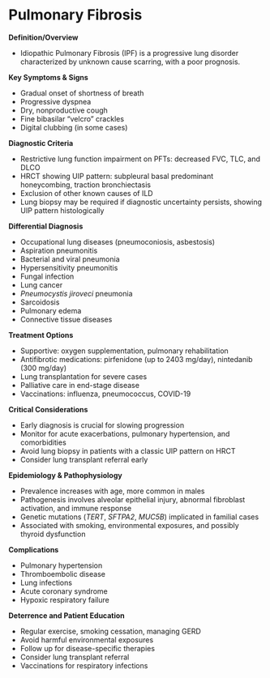 # Pulmonary Fibrosis

**Definition/Overview**
- Idiopathic Pulmonary Fibrosis (IPF) is a progressive lung disorder characterized by unknown cause scarring, with a poor prognosis.

**Key Symptoms & Signs**
- Gradual onset of shortness of breath
- Progressive dyspnea
- Dry, nonproductive cough
- Fine bibasilar “velcro” crackles
- Digital clubbing (in some cases)

**Diagnostic Criteria**
- Restrictive lung function impairment on PFTs: decreased FVC, TLC, and DLCO
- HRCT showing UIP pattern: subpleural basal predominant honeycombing, traction bronchiectasis
- Exclusion of other known causes of ILD
- Lung biopsy may be required if diagnostic uncertainty persists, showing UIP pattern histologically

**Differential Diagnosis**
- Occupational lung diseases (pneumoconiosis, asbestosis)
- Aspiration pneumonitis
- Bacterial and viral pneumonia
- Hypersensitivity pneumonitis
- Fungal infection
- Lung cancer
- _Pneumocystis jiroveci_ pneumonia
- Sarcoidosis
- Pulmonary edema
- Connective tissue diseases

**Treatment Options**
- Supportive: oxygen supplementation, pulmonary rehabilitation
- Antifibrotic medications: pirfenidone (up to 2403 mg/day), nintedanib (300 mg/day)
- Lung transplantation for severe cases
- Palliative care in end-stage disease
- Vaccinations: influenza, pneumococcus, COVID-19

**Critical Considerations**
- Early diagnosis is crucial for slowing progression
- Monitor for acute exacerbations, pulmonary hypertension, and comorbidities
- Avoid lung biopsy in patients with a classic UIP pattern on HRCT
- Consider lung transplant referral early

**Epidemiology & Pathophysiology**
- Prevalence increases with age, more common in males
- Pathogenesis involves alveolar epithelial injury, abnormal fibroblast activation, and immune response
- Genetic mutations (_TERT_, _SFTPA2_, _MUC5B_) implicated in familial cases
- Associated with smoking, environmental exposures, and possibly thyroid dysfunction

**Complications**
- Pulmonary hypertension
- Thromboembolic disease
- Lung infections
- Acute coronary syndrome
- Hypoxic respiratory failure

**Deterrence and Patient Education**
- Regular exercise, smoking cessation, managing GERD
- Avoid harmful environmental exposures
- Follow up for disease-specific therapies
- Consider lung transplant referral
- Vaccinations for respiratory infections